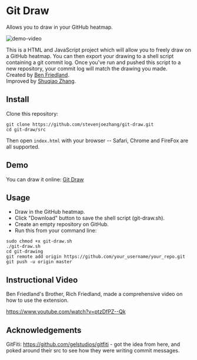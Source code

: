 # Git Draw
Allows you to draw in your GitHub heatmap.

![demo-video](media/demo-video.gif)

This is a HTML and JavaScript project which will allow you to freely draw on a GitHub heatmap. You can then export your drawing to a shell script containing a git commit log. Once you've run and pushed this script to a new repository, your commit log will match the drawing you made.  
Created by [Ben Friedland](http://www.bugben.com).  
Improved by [Shuqiao Zhang](http://zsq.im).

## Install
Clone this repository:
```
git clone https://github.com/stevenjoezhang/git-draw.git
cd git-draw/src
```

Then open `index.html` with your browser -- Safari, Chrome and FireFox are all supported.

## Demo

You can draw it online: [Git Draw](https://galaxymimi.com/app/gitdraw)

## Usage

- Draw in the GitHub heatmap.
- Click "Download" button to save the shell script (git-draw.sh).
- Create an empty repository on GitHub.
- Run this from your command line:
```
sudo chmod +x git-draw.sh
./git-draw.sh
cd git-drawing
git remote add origin https://github.com/your_username/your_repo.git
git push -u origin master
```

## Instructional Video

Ben Friedland's Brother, Rich Friedland, made a comprehensive video on how to use the extension.

https://www.youtube.com/watch?v=ptzDfPZ--Qk

## Acknowledgements

GitFiti: https://github.com/gelstudios/gitfiti - got the idea from here, and poked around their src to see how they were writing commit messages.
